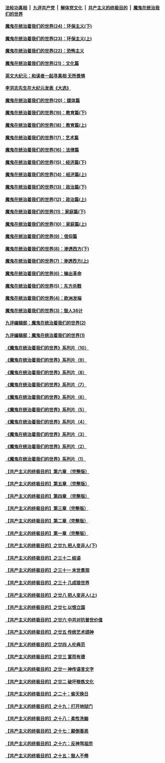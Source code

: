 

####  [法轮功真相](../../../../basic/blob/master/README.md?t=02041701) &nbsp;|&nbsp; [九评共产党](../../../../9ping.md/blob/master/README.md?t=02041701) &nbsp;|&nbsp; [解体党文化](../../../../jtdwh.md/blob/master/README.md?t=02041701)  &nbsp;|&nbsp; [共产主义的终极目的](../../../../gczydzjmd.md/blob/master/README.md?t=02041701) &nbsp;|&nbsp; [魔鬼在统治我们的世界](../../../../mgztzwmdsj.md/blob/master/README.md?t=02041701) 

#### [魔鬼在统治着我们的世界(24)：环保主义(下)](../pages/nsc422/n10695307.md?t=02041701) 

#### [魔鬼在统治着我们的世界(23)：环保主义(上)](../pages/nsc422/n10688613.md?t=02041701) 

#### [魔鬼在统治着我们的世界(22)：恐怖主义](../pages/nsc422/n10614727.md?t=02041701) 

#### [魔鬼在统治着我们的世界(21)：文化篇](../pages/nsc422/n10597706.md?t=02041701) 

#### [英文大纪元：和读者一起寻真相 无所畏惧](../pages/nsc422/n12542027.md?t=02041701) 

#### [李洪志先生在大纪元发表《大选》](../pages/nsc422/n12534746.md?t=02041701) 

#### [魔鬼在统治着我们的世界(20)：媒体篇](../pages/nsc422/n10586579.md?t=02041701) 

#### [魔鬼在统治着我们的世界(19)：教育篇(下)](../pages/nsc422/n10564808.md?t=02041701) 

#### [魔鬼在统治着我们的世界(18)：教育篇(上)](../pages/nsc422/n10526970.md?t=02041701) 

#### [魔鬼在统治着我们的世界(17)：艺术篇](../pages/nsc422/n10499093.md?t=02041701) 

#### [魔鬼在统治着我们的世界(16)：法律篇](../pages/nsc422/n10485969.md?t=02041701) 

#### [魔鬼在统治着我们的世界(15)：经济篇(下)](../pages/nsc422/n10469975.md?t=02041701) 

#### [魔鬼在统治着我们的世界(14)：经济篇(上)](../pages/nsc422/n10457370.md?t=02041701) 

#### [魔鬼在统治着我们的世界(13)：政治篇(下)](../pages/nsc422/n10448270.md?t=02041701) 

#### [魔鬼在统治着我们的世界(12)：政治篇(上)](../pages/nsc422/n10444576.md?t=02041701) 

#### [魔鬼在统治着我们的世界(11)：家庭篇(下)](../pages/nsc422/n10440961.md?t=02041701) 

#### [魔鬼在统治着我们的世界(10)：家庭篇(上)](../pages/nsc422/n10435448.md?t=02041701) 

#### [魔鬼在统治着我们的世界(9)：信仰篇](../pages/nsc422/n10432159.md?t=02041701) 

#### [魔鬼在统治着我们的世界(8)：渗透西方(下)](../pages/nsc422/n10429603.md?t=02041701) 

#### [魔鬼在统治着我们的世界(7)：渗透西方(上)](../pages/nsc422/n10426013.md?t=02041701) 

#### [魔鬼在统治着我们的世界(6)：输出革命](../pages/nsc422/n10421536.md?t=02041701) 

#### [魔鬼在统治着我们的世界(5)：东方杀戮](../pages/nsc422/n10417707.md?t=02041701) 

#### [魔鬼在统治着我们的世界(4)：欧洲发端](../pages/nsc422/n10414890.md?t=02041701) 

#### [魔鬼在统治着我们的世界(3)：毁人36计](../pages/nsc422/n10411583.md?t=02041701) 

#### [九评编辑部：魔鬼在统治着我们的世界(2)](../pages/nsc422/n10410036.md?t=02041701) 

#### [九评编辑部：魔鬼在统治着我们的世界(1)](../pages/nsc422/n10406825.md?t=02041701) 

#### [《魔鬼在统治着我们的世界》系列片（10）](../pages/nsc422/n12292670.md?t=02041701) 

#### [《魔鬼在统治着我们的世界》系列片（9）](../pages/nsc422/n12290859.md?t=02041701) 

#### [《魔鬼在统治着我们的世界》系列片（8）](../pages/nsc422/n12287445.md?t=02041701) 

#### [《魔鬼在统治着我们的世界》系列片（7）](../pages/nsc422/n12283425.md?t=02041701) 

#### [《魔鬼在统治着我们的世界》系列片（6）](../pages/nsc422/n12282314.md?t=02041701) 

#### [《魔鬼在统治着我们的世界》系列片（5）](../pages/nsc422/n12281419.md?t=02041701) 

#### [《魔鬼在统治着我们的世界》系列片（4）](../pages/nsc422/n12274024.md?t=02041701) 

#### [《魔鬼在统治着我们的世界》系列片（3）](../pages/nsc422/n12271322.md?t=02041701) 

#### [《魔鬼在统治着我们的世界》系列片（2）](../pages/nsc422/n12269049.md?t=02041701) 

#### [《魔鬼在统治着我们的世界》系列片（1）](../pages/nsc422/n12267575.md?t=02041701) 

#### [【共产主义的终极目的】第六章 （完整版）](../pages/nsc422/n11428913.md?t=02041701) 

#### [【共产主义的终极目的】第五章 （完整版）](../pages/nsc422/n11428912.md?t=02041701) 

#### [【共产主义的终极目的】第四章 （完整版）](../pages/nsc422/n11428907.md?t=02041701) 

#### [【共产主义的终极目的】第三章（完整版）](../pages/nsc422/n11428848.md?t=02041701) 

#### [【共产主义的终极目的】第二章（完整版）](../pages/nsc422/n11428831.md?t=02041701) 

#### [【共产主义的终极目的】第一章（完整版）](../pages/nsc422/n11417651.md?t=02041701) 

#### [【共产主义的终极目的】之廿九 把人变非人(下)](../pages/nsc422/n11344140.md?t=02041701) 

#### [【共产主义的终极目的】之三十二 结语](../pages/nsc422/n11360535.md?t=02041701) 

#### [【共产主义的终极目的】之三十一 末世景观](../pages/nsc422/n11351129.md?t=02041701) 

#### [【共产主义的终极目的】之三十 几成狼世界](../pages/nsc422/n11348280.md?t=02041701) 

#### [【共产主义的终极目的】之廿八 把人变非人(上)](../pages/nsc422/n11340492.md?t=02041701) 

#### [【共产主义的终极目的】之廿七 以恨立国](../pages/nsc422/n11336944.md?t=02041701) 

#### [【共产主义的终极目的】之廿六 中共对抗普世价值](../pages/nsc422/n11324785.md?t=02041701) 

#### [【共产主义的终极目的】之廿五 传统艺术颂神](../pages/nsc422/n11296396.md?t=02041701) 

#### [【共产主义的终极目的】之廿四 人伦典范](../pages/nsc422/n11296397.md?t=02041701) 

#### [【共产主义的终极目的】之廿三 富而有德](../pages/nsc422/n11283598.md?t=02041701) 

#### [【共产主义的终极目的】之廿一 神传语言文字](../pages/nsc422/n11263265.md?t=02041701) 

#### [【共产主义的终极目的】之廿二 破坏修炼文化](../pages/nsc422/n11245728.md?t=02041701) 

#### [【共产主义的终极目的】之二十：偷天换日](../pages/nsc422/n11238846.md?t=02041701) 

#### [【共产主义的终极目的】之十九：打开地狱门](../pages/nsc422/n11206376.md?t=02041701) 

#### [【共产主义的终极目的】之十八：柔性洗脑](../pages/nsc422/n11199994.md?t=02041701) 

#### [【共产主义的终极目的】之十七：颠倒善恶](../pages/nsc422/n11179782.md?t=02041701) 

#### [【共产主义的终极目的】之十六：反神骂祖宗](../pages/nsc422/n11166798.md?t=02041701) 

#### [【共产主义的终极目的】之十五：毁人不倦](../pages/nsc422/n11166792.md?t=02041701) 

